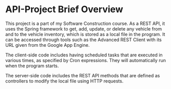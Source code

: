# API-Project Brief Overview

This project is a part of my Software Construction course. As a REST API, it uses the Spring framework to get, add, update, or delete
any vehicle from and to the vehicle inventory, which is stored as a local file in the program. It can be accessed through tools such as
the Advanced REST Client with its URL given from the Google App Engine.

The client-side code includes having scheduled tasks that are executed in various times, as specified by Cron expressions. They will automatically run when the program starts.

The server-side code includes the REST API methods that are defined as controllers to modify the local file using HTTP requests.
